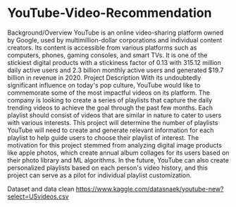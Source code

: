 # YouTube-Video-Recommendation

Background/Overview
YouTube is an online video-sharing platform owned by Google, used by multimillion-dollar corporations and individual content creators. Its content is accessible from various platforms such as computers, phones, gaming consoles, and smart TVs. It is one of the stickiest digital products with a stickiness factor of 0.13 with 315.12 million daily active users and 2.3 billion monthly active users and generated $19.7 billion in revenue in 2020.
Project Description
With its undoubtedly significant influence on today's pop culture, YouTube would like to commemorate some of the most impactful videos on its platform. The company is looking to create a series of playlists that capture the daily trending videos to achieve the goal through the past few months. Each playlist should consist of videos that are similar in nature to cater to users with various interests. This project will determine the number of playlists YouTube will need to create and generate relevant information for each playlist to help guide users to choose their playlist of interest. The motivation for this project stemmed from analyzing digital image products like apple photos, which create annual album collages for its users based on their photo library and ML algorithms. In the future, YouTube can also create personalized playlists based on each person's video history, and this project can serve as a pilot for individual playlist customization.

Dataset and data clean https://www.kaggle.com/datasnaek/youtube-new?select=USvideos.csv
